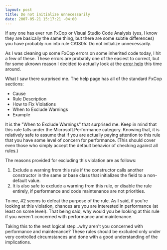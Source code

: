```yaml
---
layout: post
title: Do not initialize unnecessarily
date: 2007-05-21 15:17:21 -04:00
---
```


If any one has ever run FxCop or Visual Studio Code Analysis (yes, I know they are basically the same thing, but there are some subtle differences) you have probably run into rule CA1805: Do not initialize unnecessarily.

As I was cleaning up some FxCop errors on some inherited code today, I hit a few of these. These errors are probably one of the easiest to correct, but for some uknown reason I decided to actually look at the [error help](ms-help://MS.VSCC.v80/MS.MSDN.v80/MS.VSENT.v80.en/dv_vsetsa03/html/b5279c9e-068c-484a-966d-d7126a810301.htm) this time around.

What I saw there surprised me. The help page has all of the standard FxCop sections:

*   Cause
*   Rule Description
*   How to Fix Violations
*   When to Exclude Warnings
*   Example 

It is the "When to Exclude Warnings" that surprised me. Keep in mind that this rule falls under the Microsoft.Performance category. Knowing that, it is relatively safe to assume that if you are actually paying attention to this rule that you have some level of concern for performance. (This should cover even those who simply accept the default behavior of checking against all rules.)

The reasons provided for excluding this violation are as follows:

1.  Exclude a warning from this rule if the constructor calls another constructor in the same or base class that initializes the field to a non-default value.
2.  It is also safe to exclude a warning from this rule, or disable the rule entirely, if performance and code maintenance are not priorities. 

To me, #2 seems to defeat the purpose of the rule. As I said, if you're looking at this violation, chances are you are interested in performance (at least on some level). That being said, why would you be looking at this rule if you weren't concerned with performance and maintenance.

Taking this to the next logical step...why aren't you concerned with performance and maintenance? These rules should be excluded only under very controlled circumstances and done with a good understanding of the implications.
